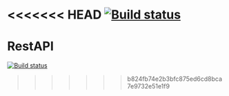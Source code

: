 <<<<<<< HEAD
[![Build status](https://ci.appveyor.com/api/projects/status/tk601prhccaah75j/branch/master?svg=true)](https://ci.appveyor.com/project/OrangeMajesty/restapi/branch/master)
=======
# RestAPI


[![Build status](https://ci.appveyor.com/api/projects/status/tk601prhccaah75j?svg=true)](https://ci.appveyor.com/project/OrangeMajesty/restapi)
>>>>>>> b824fb74e2b3bfc875ed6cd8bca7e9732e51e1f9
